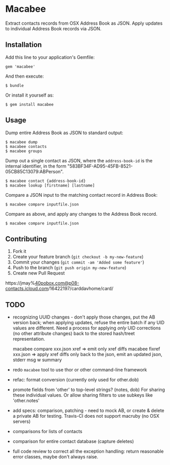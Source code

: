# Macabee

Extract contacts records from OSX Address Book as JSON. Apply updates to individual Address Book records via JSON.

## Installation

Add this line to your application's Gemfile:

    gem 'macabee'

And then execute:

    $ bundle

Or install it yourself as:

    $ gem install macabee

## Usage

Dump entire Address Book as JSON to standard output:

    $ macabee dump
    $ macabee contacts
    $ macabee groups

Dump out a single contact as JSON, where the `address-book-id` is the internal identifier, in the form "583BF34F-AD95-45FB-8521-05CB85C13079:ABPerson".

    $ macabee contact {address-book-id}
    $ macabee lookup [firstname] [lastname]

Compare a JSON input to the matching contact record in Address Book:

    $ macabee compare inputfile.json

Compare as above, and apply any changes to the Address Book record.

    $ macabee compare inputfile.json

## Contributing

1. Fork it
2. Create your feature branch (`git checkout -b my-new-feature`)
3. Commit your changes (`git commit -am 'Added some feature'`)
4. Push to the branch (`git push origin my-new-feature`)
5. Create new Pull Request

https://jmay%40pobox.com@p08-contacts.icloud.com/16422197/carddavhome/card/

## TODO

* recognizing UUID changes - don't apply those changes, put the AB version back; when applying updates, refuse the entire batch if any UID values are different. Need a process for applying *only* UID corrections (no other attribute changes) back to the stored hash/treet representation.

  macabee compare xxx.json xref => emit only xref diffs
  macabee fixref xxx.json => apply xref diffs only back to the json, emit an updated json, stderr msg w summary

* redo `macabee` tool to use thor or other command-line framework
* refac: format conversion (currently only used for other.dob)
* promote fields from 'other' to top-level strings? (notes, dob) For sharing these individual values. Or allow sharing filters to use subkeys like 'other.notes'
* add specs: comparison, patching - need to mock AB, or create & delete a private AB for testing. Travis-CI does not support macruby (no OSX servers)
* comparisons for lists of contacts
* comparison for entire contact database (capture deletes)
* full code review to correct all the exception handling: return reasonable error classes, maybe don't always raise.
